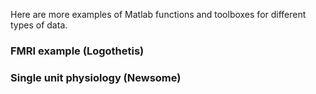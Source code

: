 Here are more examples of Matlab functions and toolboxes for different types of data.

### FMRI example (Logothetis)

### Single unit physiology (Newsome)


